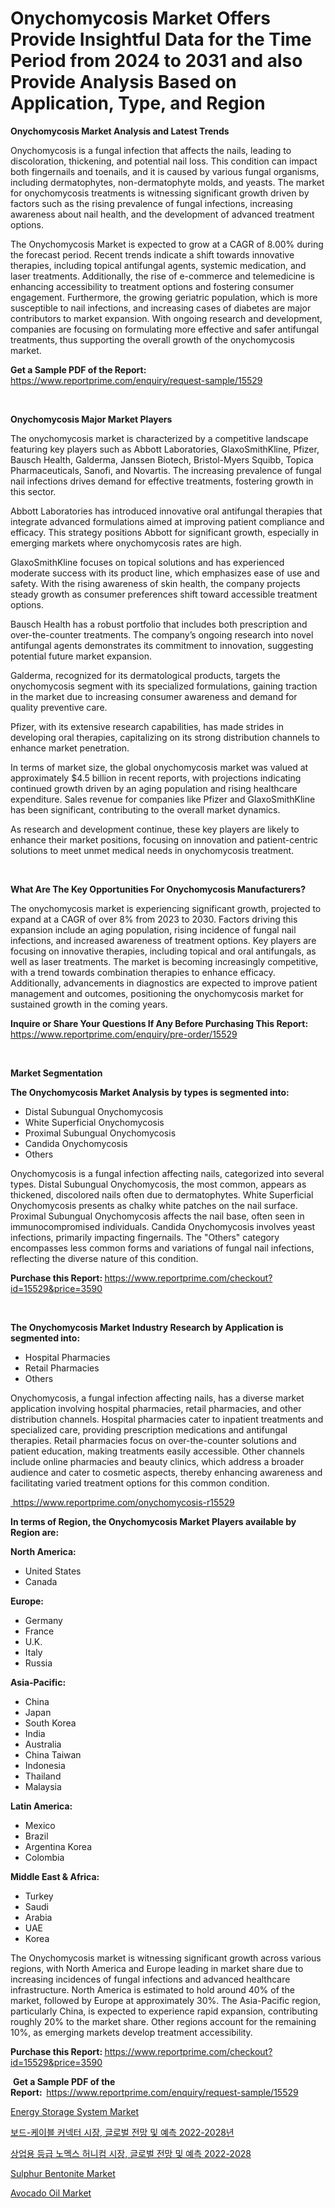 <p><h1>Onychomycosis Market Offers Provide Insightful Data for the Time Period from 2024 to 2031 and also Provide Analysis Based on Application, Type, and Region</h1></p><p><strong>Onychomycosis Market Analysis and Latest Trends</strong></p>
<p><p>Onychomycosis is a fungal infection that affects the nails, leading to discoloration, thickening, and potential nail loss. This condition can impact both fingernails and toenails, and it is caused by various fungal organisms, including dermatophytes, non-dermatophyte molds, and yeasts. The market for onychomycosis treatments is witnessing significant growth driven by factors such as the rising prevalence of fungal infections, increasing awareness about nail health, and the development of advanced treatment options. </p><p>The Onychomycosis Market is expected to grow at a CAGR of 8.00% during the forecast period. Recent trends indicate a shift towards innovative therapies, including topical antifungal agents, systemic medication, and laser treatments. Additionally, the rise of e-commerce and telemedicine is enhancing accessibility to treatment options and fostering consumer engagement. Furthermore, the growing geriatric population, which is more susceptible to nail infections, and increasing cases of diabetes are major contributors to market expansion. With ongoing research and development, companies are focusing on formulating more effective and safer antifungal treatments, thus supporting the overall growth of the onychomycosis market.</p></p>
<p><strong>Get a Sample PDF of the Report:&nbsp;</strong> <a href="https://www.reportprime.com/enquiry/request-sample/15529">https://www.reportprime.com/enquiry/request-sample/15529</a></p>
<p>&nbsp;</p>
<p><strong>Onychomycosis Major Market Players</strong></p>
<p><p>The onychomycosis market is characterized by a competitive landscape featuring key players such as Abbott Laboratories, GlaxoSmithKline, Pfizer, Bausch Health, Galderma, Janssen Biotech, Bristol-Myers Squibb, Topica Pharmaceuticals, Sanofi, and Novartis. The increasing prevalence of fungal nail infections drives demand for effective treatments, fostering growth in this sector.</p><p>Abbott Laboratories has introduced innovative oral antifungal therapies that integrate advanced formulations aimed at improving patient compliance and efficacy. This strategy positions Abbott for significant growth, especially in emerging markets where onychomycosis rates are high.</p><p>GlaxoSmithKline focuses on topical solutions and has experienced moderate success with its product line, which emphasizes ease of use and safety. With the rising awareness of skin health, the company projects steady growth as consumer preferences shift toward accessible treatment options.</p><p>Bausch Health has a robust portfolio that includes both prescription and over-the-counter treatments. The company’s ongoing research into novel antifungal agents demonstrates its commitment to innovation, suggesting potential future market expansion.</p><p>Galderma, recognized for its dermatological products, targets the onychomycosis segment with its specialized formulations, gaining traction in the market due to increasing consumer awareness and demand for quality preventive care.</p><p>Pfizer, with its extensive research capabilities, has made strides in developing oral therapies, capitalizing on its strong distribution channels to enhance market penetration.</p><p>In terms of market size, the global onychomycosis market was valued at approximately $4.5 billion in recent reports, with projections indicating continued growth driven by an aging population and rising healthcare expenditure. Sales revenue for companies like Pfizer and GlaxoSmithKline has been significant, contributing to the overall market dynamics.</p><p>As research and development continue, these key players are likely to enhance their market positions, focusing on innovation and patient-centric solutions to meet unmet medical needs in onychomycosis treatment.</p></p>
<p>&nbsp;</p>
<p><strong>What Are The Key Opportunities For Onychomycosis Manufacturers?</strong></p>
<p><p>The onychomycosis market is experiencing significant growth, projected to expand at a CAGR of over 8% from 2023 to 2030. Factors driving this expansion include an aging population, rising incidence of fungal nail infections, and increased awareness of treatment options. Key players are focusing on innovative therapies, including topical and oral antifungals, as well as laser treatments. The market is becoming increasingly competitive, with a trend towards combination therapies to enhance efficacy. Additionally, advancements in diagnostics are expected to improve patient management and outcomes, positioning the onychomycosis market for sustained growth in the coming years.</p></p>
<p><strong>Inquire or Share Your Questions If Any Before Purchasing This Report:</strong> <a href="https://www.reportprime.com/enquiry/pre-order/15529">https://www.reportprime.com/enquiry/pre-order/15529</a></p>
<p>&nbsp;</p>
<p><strong>Market Segmentation</strong></p>
<p><strong>The Onychomycosis Market Analysis by types is segmented into:</strong></p>
<p><ul><li>Distal Subungual Onychomycosis</li><li>White Superficial Onychomycosis</li><li>Proximal Subungual Onychomycosis</li><li>Candida Onychomycosis</li><li>Others</li></ul></p>
<p><p>Onychomycosis is a fungal infection affecting nails, categorized into several types. Distal Subungual Onychomycosis, the most common, appears as thickened, discolored nails often due to dermatophytes. White Superficial Onychomycosis presents as chalky white patches on the nail surface. Proximal Subungual Onychomycosis affects the nail base, often seen in immunocompromised individuals. Candida Onychomycosis involves yeast infections, primarily impacting fingernails. The "Others" category encompasses less common forms and variations of fungal nail infections, reflecting the diverse nature of this condition.</p></p>
<p><strong>Purchase this Report:&nbsp;</strong><a href="https://www.reportprime.com/checkout?id=15529&price=3590">https://www.reportprime.com/checkout?id=15529&price=3590</a></p>
<p>&nbsp;</p>
<p><strong>The Onychomycosis Market Industry Research by Application is segmented into:</strong></p>
<p><ul><li>Hospital Pharmacies</li><li>Retail Pharmacies</li><li>Others</li></ul></p>
<p><p>Onychomycosis, a fungal infection affecting nails, has a diverse market application involving hospital pharmacies, retail pharmacies, and other distribution channels. Hospital pharmacies cater to inpatient treatments and specialized care, providing prescription medications and antifungal therapies. Retail pharmacies focus on over-the-counter solutions and patient education, making treatments easily accessible. Other channels include online pharmacies and beauty clinics, which address a broader audience and cater to cosmetic aspects, thereby enhancing awareness and facilitating varied treatment options for this common condition.</p></p>
<p><a href="https://www.reportprime.com/onychomycosis-r15529">&nbsp;https://www.reportprime.com/onychomycosis-r15529</a></p>
<p><strong>In terms of Region, the Onychomycosis Market Players available by Region are:</strong></p>
<p>
    <p> <strong> North America: </strong>
        <ul>
            <li>United States</li>
            <li>Canada</li>
        </ul>
        </p> 
    <p> <strong> Europe: </strong>
        <ul>
            <li>Germany</li>
            <li>France</li>
            <li>U.K.</li>
            <li>Italy</li>
            <li>Russia</li>
        </ul>
        </p> 
    <p> <strong> Asia-Pacific: </strong>
        <ul>
            <li>China</li>
            <li>Japan</li>
            <li>South Korea</li>
            <li>India</li>
            <li>Australia</li>
            <li>China Taiwan</li>
            <li>Indonesia</li>
            <li>Thailand</li>
            <li>Malaysia</li>
        </ul>
        </p> 
    <p> <strong> Latin America: </strong>
        <ul>
            <li>Mexico</li>
            <li>Brazil</li>
            <li>Argentina Korea</li>
            <li>Colombia</li>
        </ul>
        </p> 
    <p> <strong> Middle East & Africa: </strong>
        <ul>
            <li>Turkey</li>
            <li>Saudi</li>
            <li>Arabia</li>
            <li>UAE</li>
            <li>Korea</li>
        </ul>
    </p>
    </p>
<p><p>The Onychomycosis market is witnessing significant growth across various regions, with North America and Europe leading in market share due to increasing incidences of fungal infections and advanced healthcare infrastructure. North America is estimated to hold around 40% of the market, followed by Europe at approximately 30%. The Asia-Pacific region, particularly China, is expected to experience rapid expansion, contributing roughly 20% to the market share. Other regions account for the remaining 10%, as emerging markets develop treatment accessibility.</p></p>
<p><strong>Purchase this Report: </strong><a href="https://www.reportprime.com/checkout?id=15529&price=3590">https://www.reportprime.com/checkout?id=15529&price=3590</a></p>
<p>&nbsp;<strong>Get a Sample PDF of the Report:&nbsp;&nbsp;</strong><a href="https://www.reportprime.com/enquiry/request-sample/15529">https://www.reportprime.com/enquiry/request-sample/15529</a></p>
<p><strong></strong></p>
<p><p><a href="https://www.linkedin.com/pulse/navigating-global-energy-storage-system-market-from-trends-strategy-delje?trackingId=GB6zwT25Rn6kKWyTnS1K1w%3D%3D">Energy Storage System Market</a></p><p><a href="https://medium.com/@ixknzplk81/board-to-cable-connector-market-global-outlook-and-forecast-2022-2028-market-%EC%9D%98-%EA%B8%80%EB%A1%9C%EB%B2%8C-%EC%8B%9C%EC%9E%A5-%EA%B0%9C%EC%9A%94%EB%8A%94-%EC%A0%84-%EC%84%B8%EA%B3%84-%EB%B0%8F-1e689f0894ff">보드-케이블 커넥터 시장, 글로벌 전망 및 예측 2022-2028년</a></p><p><a href="https://medium.com/@percyhagernes9778/%EC%83%81%EC%97%85%EC%9A%A9-%EB%93%B1%EA%B8%89-%EB%85%B8%EB%A9%95%EC%8A%A4-%ED%97%88%EB%8B%88%EC%BD%A4-%EC%8B%9C%EC%9E%A5-%EA%B8%80%EB%A1%9C%EB%B2%8C-%EC%A0%84%EB%A7%9D-%EB%B0%8F-%EC%98%88%EC%B8%A1-2022-2028-%EC%8B%9C%EC%9E%A5-%EB%8F%99%ED%96%A5-%EB%B0%8F-%EC%A0%84%EB%9E%B5%EC%A0%81-%EC%8B%9C%EC%9E%A5-%ED%86%B5%EC%B0%B0%EB%A0%A5-2024-2031-8ae038075276">상업용 등급 노멕스 허니컴 시장, 글로벌 전망 및 예측 2022-2028</a></p><p><a href="https://github.com/rahu1506/Market-Research-Report-List-6/blob/main/sulphur-bentonite-market.md">Sulphur Bentonite Market</a></p><p><a href="https://github.com/FassouRP/Market-Research-Report-List-6/blob/main/avocado-oil-market.md">Avocado Oil Market</a></p></p>
